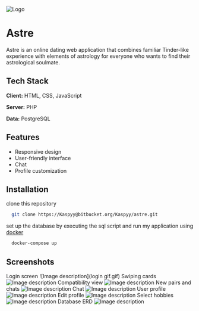 ![Logo](https://dev-to-uploads.s3.amazonaws.com/uploads/articles/1vrv4wd1cizuol4k6uf6.png)


# Astre

Astre is an online dating web application that combines familiar Tinder-like experience with elements of astrology for everyone who wants to find their astrological soulmate.

## Tech Stack

**Client:** HTML, CSS, JavaScript

**Server:** PHP

**Data:** PostgreSQL


## Features

- Responsive design
- User-friendly interface
- Chat
- Profile customization


## Installation

clone this repository

```bash
  git clone https://Kaspyy@bitbucket.org/Kaspyy/astre.git
```
set up the database by executing the sql script and run my application using [docker](https://www.docker.com/)

```bash
  docker-compose up
```




## Screenshots

Login screen
![Image description](login gif.gif)
Swiping cards
![Image description](https://dev-to-uploads.s3.amazonaws.com/uploads/articles/m71w64ejd22o0w3xonsg.gif "Swipe view")
Compatibility view
![Image description](https://dev-to-uploads.s3.amazonaws.com/uploads/articles/24yuajasnc0ie2jq4spd.png)
New pairs and chats
![Image description](https://dev-to-uploads.s3.amazonaws.com/uploads/articles/tx9x9a5wldtyypj7i1b6.png "New pairs and chats view")
Chat
![Image description](https://dev-to-uploads.s3.amazonaws.com/uploads/articles/ckyoisbb1aaw7f3pmdi5.gif "Chat view")
User profile
![Image description](https://dev-to-uploads.s3.amazonaws.com/uploads/articles/n5ptbwj7kn5pi8qkbr3z.png "User profile view")
Edit profile
![Image description](https://dev-to-uploads.s3.amazonaws.com/uploads/articles/fqzn0mjgnwbkd80dhx09.png "Edit profile view")
Select hobbies
![Image description](https://dev-to-uploads.s3.amazonaws.com/uploads/articles/t7bdganwarx0ko6n9143.png "Select hobbies view")
Database ERD
![Image description](https://dev-to-uploads.s3.amazonaws.com/uploads/articles/d0mgjz9pd0zcvjxp8ixr.png "Database ERD")

